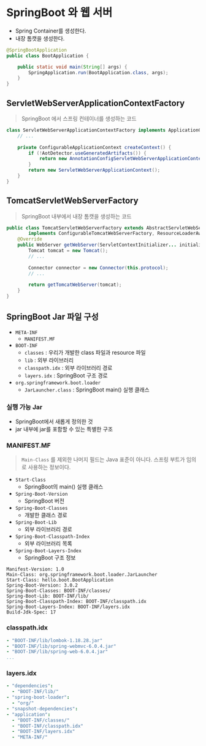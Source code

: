 # SpringBoot 와 웹 서버
- Spring Container를 생성한다.
- 내장 톰캣을 생성한다.

```java
@SpringBootApplication
public class BootApplication {

	public static void main(String[] args) {
		SpringApplication.run(BootApplication.class, args);
	}
}
```

## ServletWebServerApplicationContextFactory
> SpringBoot 에서 스프링 컨테이너를 생성하는 코드

```java
class ServletWebServerApplicationContextFactory implements ApplicationContextFactory {
    // ...
    
    private ConfigurableApplicationContext createContext() {
        if (!AotDetector.useGeneratedArtifacts()) {
            return new AnnotationConfigServletWebServerApplicationContext();
        }
        return new ServletWebServerApplicationContext();
    }
}
```

## TomcatServletWebServerFactory
> SpringBoot 내부에서 내장 톰캣을 생성하는 코드

```java
public class TomcatServletWebServerFactory extends AbstractServletWebServerFactory
		implements ConfigurableTomcatWebServerFactory, ResourceLoaderAware {
    @Override
    public WebServer getWebServer(ServletContextInitializer... initializers) {
        Tomcat tomcat = new Tomcat();
        // ...
        
        Connector connector = new Connector(this.protocol);
        // ...
        
        return getTomcatWebServer(tomcat);
    }
}
```

## SpringBoot Jar 파일 구성
- `META-INF`
  - `MANIFEST.MF` 
- `BOOT-INF`
  - `classes` : 우리가 개발한 class 파일과 resource 파일
  - `lib` : 외부 라이브러리
  - `classpath.idx` : 외부 라이브러리 경로
  - `layers.idx` : SpringBoot 구조 경로
- `org.springframework.boot.loader`
  - `JarLauncher.class` : SpringBoot main() 실행 클래스

### 실행 가능 Jar
- SpringBoot에서 새롭게 정의한 것
- jar 내부에 jar를 포함할 수 있는 특별한 구조

### MANIFEST.MF
> `Main-Class` 를 제외한 나머지 필드는 Java 표준이 아니다.
> 스프링 부트가 임의로 사용하는 정보이다. 

- `Start-Class`
  - SpringBoot의 main() 실행 클래스
- `Spring-Boot-Version`
  - SpringBoot 버전
- `Spring-Boot-Classes`
  - 개발한 클래스 경로
- `Spring-Boot-Lib`
  - 외부 라이브러리 경로
- `Spring-Boot-Classpath-Index`
  - 외부 라이브러리 목록
- `Spring-Boot-Layers-Index`
  - SpringBoot 구조 정보

```manifest
Manifest-Version: 1.0
Main-Class: org.springframework.boot.loader.JarLauncher
Start-Class: hello.boot.BootApplication
Spring-Boot-Version: 3.0.2
Spring-Boot-Classes: BOOT-INF/classes/
Spring-Boot-Lib: BOOT-INF/lib/
Spring-Boot-Classpath-Index: BOOT-INF/classpath.idx
Spring-Boot-Layers-Index: BOOT-INF/layers.idx
Build-Jdk-Spec: 17
```

### classpath.idx
``` yaml
- "BOOT-INF/lib/lombok-1.18.28.jar"
- "BOOT-INF/lib/spring-webmvc-6.0.4.jar"
- "BOOT-INF/lib/spring-web-6.0.4.jar"
...
```

### layers.idx
``` yaml
- "dependencies":
  - "BOOT-INF/lib/"
- "spring-boot-loader":
  - "org/"
- "snapshot-dependencies":
- "application":
  - "BOOT-INF/classes/"
  - "BOOT-INF/classpath.idx"
  - "BOOT-INF/layers.idx"
  - "META-INF/"
```


